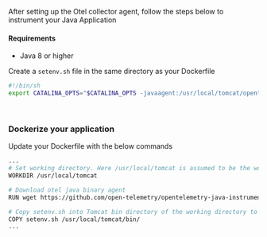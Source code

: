 After setting up the Otel collector agent, follow the steps below to instrument your Java Application

#### Requirements
- Java 8 or higher
&nbsp;

Create a `setenv.sh` file in the same directory as your Dockerfile

```bash
#!/bin/sh
export CATALINA_OPTS="$CATALINA_OPTS -javaagent:/usr/local/tomcat/opentelemetry-javaagent.jar"
```

&nbsp;

### Dockerize your application

Update your Dockerfile with the below commands
```bash
...
# Set working directory. Here /usr/local/tomcat is assumed to be the working directory
WORKDIR /usr/local/tomcat

# Download otel java binary agent
RUN wget https://github.com/open-telemetry/opentelemetry-java-instrumentation/releases/latest/download/opentelemetry-javaagent.jar -O opentelemetry-javaagent.jar

# Copy setenv.sh into Tomcat bin directory of the working directory to enable the instrumentation agent
COPY setenv.sh /usr/local/tomcat/bin/
...
```

